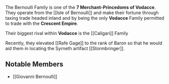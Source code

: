 The Bernoulli Family is one of the **7 Merchant-Princedoms of Vodacce**.  They operate from the [[Isle of Bernoulli]] and make their fortune through taxing trade headed inland and by being the only **Vodacce** Family permitted to trade with the **Crescent Empire**.

Their biggest rival within **Vodacce** is the [[Caligari]] Family

Recently, they elevated [[Rafe Gage]] to the rank of Baron so that he would aid them in locating the Syrneth artifact [[Stormbringer]].

## Notable Members
- [[Giovanni Bernoulli]]